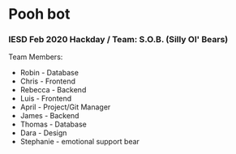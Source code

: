 # Pooh bot
### IESD Feb 2020 Hackday / Team: S.O.B. (Silly Ol' Bears)

Team Members:

* Robin - Database
* Chris - Frontend
* Rebecca - Backend
* Luis - Frontend
* April - Project/Git Manager
* James - Backend
* Thomas - Database
* Dara - Design
* Stephanie - emotional support bear 
  
